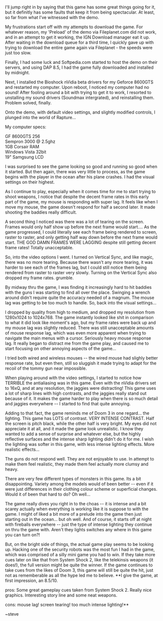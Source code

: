 I'll jump right in by saying that this game has some great things going for it, but it definitly has some faults that keep it from being spectacular. At least, so far from what I've witnessed with the demo.  
  
My frustrations start off with my attempts to download the game. For whatever reason, my 'Preload' of the demo via Fileplanet.com did not work, and in an attempt to get it working, the IGN Download manager eat it up. After waiting in the download queue for a third time, I quickly gave up with trying to download the entire game again via Fileplanet - the speeds were just too slow.  
  
Finally, I had some luck and Softpedia.com started to host the demo on their servers, and using DAP 8.5, I had the game fully downloaded and installed by midnight.  
  
Next, I installed the Bioshock nVidia beta drivers for my Geforce 8600GTS and restarted my computer. Upon reboot, I noticed my computer had no sound! After fooling around a bit with trying to get it to work, I resorted to unstalling my sound drivers (Soundmax intergrated), and reinstalling them. Problem solved, finally.  
  
Onto the demo, with default video settings, and slightly modified controls, I plunged into the world of Rapture...  
  
  
My computer specs:  
  
GF 8600GTS 256  
Sempron 3000 @ 2.5ghz  
1GB Corsair RAM  
Windows Vista 32bit  
19" Samgsung LCD  
  
I was surprised to see the game looking so good and running so good when it started. But then again, there was very little to process, as the game begins with the player in the ocean after his plane crashes. I had the visual settings on their highest.  
  
As I continue to play, especially when it comes time for me to start trying to shoot weapons, I notice that despite the decent frame rates in this early part of the game, my mouse is responding with super lag. It feels like when I move my mouse, the game doesn't respond for half a second later. It made shooting the baddies really difficult.  
  
A second thing I noticed was there was a lot of tearing on the screen. Frames would only half show up before the next frame would start.... As the game progressed, I could literally see each frame being rendered to screen, raster to raster, and only getting half way down before the next frame would start. THE GOD DAMN FRAMES WERE LAGGING despite still getting decent frame rates! Totally unacceptable.  
  
So, into the video options I went. I turned on Vertical Sync, and like magic, there was no more tearing. Because there wasn't any more tearing, it was harder to see each of the frames lag, but I could still notice them being rendered from raster to raster very slowly. Turning on the Vertical Sync also dropped my frame rates. grumble.  
  
By midway thru the game, I was finding it increasingly hard to hit baddies with the guns I was starting to find all over the place. Swinging a wrench around didn't require quite the accuracy needed of a magnum. The mouse lag was getting to be too much to handle. So, back into the visual settings...  
  
I dropped by quality from high to medium, and dropped my resolution from 1280x1024 to 1024x768. The game instantly looked like shit in comparison to what it did look like moment's ago, but my frame rates were back up and my mouse lag was slightly reduced. There was still unacceptable amounts of mouse response lag, which was even more apparent when trying to navigate the main menus with a cursor. Seriously heavy mouse response lag. It really began to distract me from the game play, and caused me to start focusing on other annoying aspects of the game...  
  
I tried both wired and wireless mouses -- the wired mouse had slighly better response rate, but even then, still so sluggish it made trying to adapt for the recoil of the tommy gun near impossible.  
  
When playing around with the video settings, I started to notice how TERRIBLE the antialiasing was in this game. Even with the nVidia drivers set to 16xQ, and at any resolution, the jaggies were distracting! This game uses a lot of sharp lines with high contrasts, and the jaggies really stand out because of it. It makes the game harder to play when there is so much detail and jaggies everywhere -- I started to find that quite annoying.  
  
Adding to that fact, the game reminds me of Doom 3 in one regard... the lighting. This game has LOTS of contrast. VERY INTENSE CONTRAST. Half the screen is pitch black, while the other half is very bright. My eyes did not appreciate it at all, and it made the game look unrealistic. I know they wanted to add a sense of surprise and whatever else, but the highly reflective surfaces and the intense sharp lighting didn't do it for me. I wish the lighting was softer in this game, with less intense lighting effects. More realistic effects...  
  
The guns do not respond well. They are not enjoyable to use. In attempt to make them feel realistic, they made them feel actually more clumsy and heavy.   
  
There are very few different types of monsters in this game. Its a bit disappointing. Variety among the models would of been better -- even if it were just differences in their clothing colour scheme or superficial changes. Would it of been that hard to do? Oh well...  
  
The game really dives you right in to the choas -- it is intense and a bit scarey actually when everything is working like it is suppose to with the game. I might of liked a bit more of a prelude into the game then just starting out in the ocean... but oh well. And of course, it starts off at night with fireballs everywhere -- just the type of intense lighting they continue on thru the game with. Aren't they lights switches any where in this game you can turn on?!  
  
  
But, on the bright side of things, the actual game play seems to be looking up. Hacking one of the security robots was the most fun I had in the game, which was comprised of a silly mini game you had to win. If they take more cues later on like that from System Shock 2, like the telekinsis weapons (it does!), the full version might be quite the winner. If the game continues to take cues from the likes of Doom 3, this game will still be quite the hit, just not as rememberable as all the hype led me to believe. **I give the game, at first impression, an 8.5/10.   
  
pros: Some great gameplay cues taken from System Shock 2. Really nice graphics. Interesting story line and some neat weapons.  
  
cons: mouse lag! screen tearing! too much intense lighting!**   
  
~steve